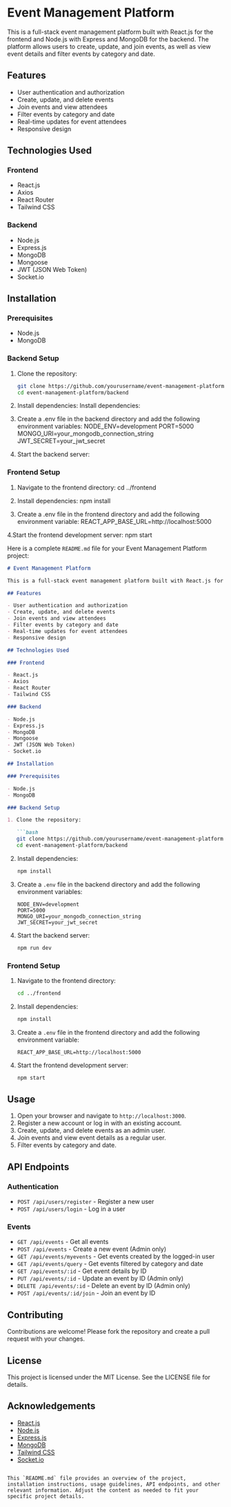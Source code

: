 # Event Management Platform

This is a full-stack event management platform built with React.js for the frontend and Node.js with Express and MongoDB for the backend. The platform allows users to create, update, and join events, as well as view event details and filter events by category and date.

## Features

- User authentication and authorization
- Create, update, and delete events
- Join events and view attendees
- Filter events by category and date
- Real-time updates for event attendees
- Responsive design

## Technologies Used

### Frontend

- React.js
- Axios
- React Router
- Tailwind CSS

### Backend

- Node.js
- Express.js
- MongoDB
- Mongoose
- JWT (JSON Web Token)
- Socket.io

## Installation

### Prerequisites

- Node.js
- MongoDB

### Backend Setup

1. Clone the repository:

   ```bash
   git clone https://github.com/yourusername/event-management-platform.git
   cd event-management-platform/backend

2. Install dependencies:
    Install dependencies:

3. Create a .env file in the backend directory and add the following environment variables:
   NODE_ENV=development
   PORT=5000
   MONGO_URI=your_mongodb_connection_string
   JWT_SECRET=your_jwt_secret
4. Start the backend server:

### Frontend Setup
 
1.  Navigate to the frontend directory:
    cd ../frontend

2. Install dependencies:
   npm install

3. Create a .env file in the frontend directory and add the following environment variable:
   REACT_APP_BASE_URL=http://localhost:5000

4.Start the frontend development server:
   npm start

Here is a complete `README.md` file for your Event Management Platform project:

```markdown
# Event Management Platform

This is a full-stack event management platform built with React.js for the frontend and Node.js with Express and MongoDB for the backend. The platform allows users to create, update, and join events, as well as view event details and filter events by category and date.

## Features

- User authentication and authorization
- Create, update, and delete events
- Join events and view attendees
- Filter events by category and date
- Real-time updates for event attendees
- Responsive design

## Technologies Used

### Frontend

- React.js
- Axios
- React Router
- Tailwind CSS

### Backend

- Node.js
- Express.js
- MongoDB
- Mongoose
- JWT (JSON Web Token)
- Socket.io

## Installation

### Prerequisites

- Node.js
- MongoDB

### Backend Setup

1. Clone the repository:

   ```bash
   git clone https://github.com/yourusername/event-management-platform.git
   cd event-management-platform/backend
   ```

2. Install dependencies:

   ```bash
   npm install
   ```

3. Create a `.env` file in the backend directory and add the following environment variables:

   ```env
   NODE_ENV=development
   PORT=5000
   MONGO_URI=your_mongodb_connection_string
   JWT_SECRET=your_jwt_secret
   ```

4. Start the backend server:

   ```bash
   npm run dev
   ```

### Frontend Setup

1. Navigate to the frontend directory:

   ```bash
   cd ../frontend
   ```

2. Install dependencies:

   ```bash
   npm install
   ```

3. Create a `.env` file in the frontend directory and add the following environment variable:

   ```env
   REACT_APP_BASE_URL=http://localhost:5000
   ```

4. Start the frontend development server:

   ```bash
   npm start
   ```

## Usage

1. Open your browser and navigate to `http://localhost:3000`.
2. Register a new account or log in with an existing account.
3. Create, update, and delete events as an admin user.
4. Join events and view event details as a regular user.
5. Filter events by category and date.

## API Endpoints

### Authentication

- `POST /api/users/register` - Register a new user
- `POST /api/users/login` - Log in a user

### Events

- `GET /api/events` - Get all events
- `POST /api/events` - Create a new event (Admin only)
- `GET /api/events/myevents` - Get events created by the logged-in user
- `GET /api/events/query` - Get events filtered by category and date
- `GET /api/events/:id` - Get event details by ID
- `PUT /api/events/:id` - Update an event by ID (Admin only)
- `DELETE /api/events/:id` - Delete an event by ID (Admin only)
- `POST /api/events/:id/join` - Join an event by ID

## Contributing

Contributions are welcome! Please fork the repository and create a pull request with your changes.

## License

This project is licensed under the MIT License. See the LICENSE file for details.

## Acknowledgements

- [React.js](https://reactjs.org/)
- [Node.js](https://nodejs.org/)
- [Express.js](https://expressjs.com/)
- [MongoDB](https://www.mongodb.com/)
- [Tailwind CSS](https://tailwindcss.com/)
- [Socket.io](https://socket.io/)
```

This `README.md` file provides an overview of the project, installation instructions, usage guidelines, API endpoints, and other relevant information. Adjust the content as needed to fit your specific project details.
